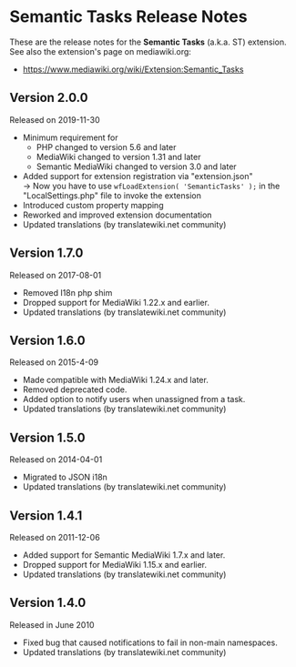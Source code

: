 # Semantic Tasks Release Notes

These are the release notes for the **Semantic Tasks** (a.k.a. ST) extension. See also
the extension's page on mediawiki.org:

* https://www.mediawiki.org/wiki/Extension:Semantic_Tasks

## Version 2.0.0

Released on 2019-11-30

* Minimum requirement for
  * PHP changed to version 5.6 and later
  * MediaWiki changed to version 1.31 and later
  * Semantic MediaWiki changed to version 3.0 and later
* Added support for extension registration via "extension.json"  
  → Now you have to use `wfLoadExtension( 'SemanticTasks' );` in the "LocalSettings.php" file to invoke the extension
* Introduced custom property mapping
* Reworked and improved extension documentation
* Updated translations (by translatewiki.net community)

## Version 1.7.0

Released on 2017-08-01

* Removed I18n php shim
* Dropped support for MediaWiki 1.22.x and earlier.
* Updated translations (by translatewiki.net community)

## Version 1.6.0

Released on 2015-4-09

* Made compatible with MediaWiki 1.24.x and later.
* Removed deprecated code.
* Added option to notify users when unassigned from a task.
* Updated translations (by translatewiki.net community)

## Version 1.5.0

Released on 2014-04-01

* Migrated to JSON i18n
* Updated translations (by translatewiki.net community)

## Version 1.4.1

Released on 2011-12-06

* Added support for Semantic MediaWiki 1.7.x and later.
* Dropped support for MediaWiki 1.15.x and earlier.
* Updated translations (by translatewiki.net community)

## Version 1.4.0

Released in June 2010

* Fixed bug that caused notifications to fail in non-main namespaces.
* Updated translations (by translatewiki.net community)
